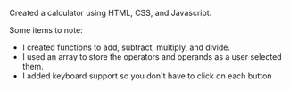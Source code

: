 Created a calculator using HTML, CSS, and Javascript.

Some items to note:
- I created functions to add, subtract, multiply, and divide.
- I used an array to store the operators and operands as a user selected them.
- I added keyboard support so you don't have to click on each button